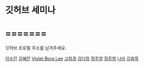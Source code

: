 # 깃허브 세미나 




=======
=======
깃허브 프로필 주소를 남겨주세요.

[이수진](https://github.com/sujinleeme) 
[김혜진](https://github.com/hyejinkim1005)
[Violet Bora Lee](https://github.com/Violet-Bora-Lee)
[고희경](https://github.com/heekyong/)
[김다정](https://github.com/jenna1k)
[정주영](https://github.com/jungjuyoung)
[정주영](https://github.com/jungjuyoung)
[나라](https://github.com/narahan/)
[김화목](https://github.com/hwamok)

